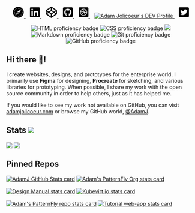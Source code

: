 <p align="center">
	<a href="https://www.adamjolicoeur.com" target="top" alt="Link to Adam's personal site - adamjolicoeur.com">
        <img alt="Personal Website" height="30" src="https://github.com/AdamJ/AdamJ/blob/main/assets/icons/safari-brands.svg?raw=true">
    </a>&nbsp;&nbsp;
    <a href="https://www.linkedin.com/in/ajjolicoeur/" target="top" alt="Link to Adam's LinkedIn profile">
        <img alt="LinkedIn" height="30" src="https://github.com/AdamJ/AdamJ/blob/main/assets/icons/linkedin-brands.svg?raw=true">
    </a>&nbsp;&nbsp;
    <a href="https://codepen.io/AdamJ" target="top" alt="Link to Adam's CodePen.io">
        <img alt="CodePen" height="30" src="https://github.com/AdamJ/AdamJ/blob/main/assets/icons/codepen-brands.svg?raw=true">
    </a>&nbsp;&nbsp;
    <a href="https://github.com/AdamJ" target="top" alt="Link to Adam's GitHub profile">
        <img alt="GitHub" height="30" src="https://github.com/AdamJ/AdamJ/blob/main/assets/icons/github-square-brands.svg?raw=true">
    </a>&nbsp;&nbsp;
    <a href="https://dribbble.com/ajolicoeur" target="top" alt="Link to Adam's Dribbble profile">
        <img alt="Dribbble" height="30" src="https://github.com/AdamJ/AdamJ/blob/main/assets/icons/dribbble-square-brands.svg?raw=true">
    </a>&nbsp;&nbsp;
    <a href="https://dev.to/adamj" target="top">
        <img src="https://d2fltix0v2e0sb.cloudfront.net/dev-badge.svg" alt="Adam Jolicoeur's DEV Profile" height="30" width="30">
    </a>&nbsp;&nbsp;
    <a href="https://twitter.com/AdamJJolicoeur" target="top" alt="Link to Adam's Twitter profile">
        <img alt="Twitter" height="30" src="https://github.com/AdamJ/AdamJ/blob/main/assets/icons/twitter-square-brands.svg?raw=true">
    </a>
</p>
<p align="center">
<img src="https://img.shields.io/badge/html5%20-%23E34F26.svg?&style=for-the-badge&logo=html5&logoColor=white" alt="HTML proficiency badge" aria-hidden="true" />
<img src="https://img.shields.io/badge/css3%20-%231572B6.svg?&style=for-the-badge&logo=css3&logoColor=white" alt="CSS proficiency badge" aria-hidden="true"/>
<img src="https://img.shields.io/badge/SASS%20-hotpink.svg?&style=for-the-badge&logo=SASS&logoColor=white" aria-hidden="true"/>
<img src="https://img.shields.io/badge/markdown-%23000000.svg?&style=for-the-badge&logo=markdown&logoColor=white" alt="Markdown proficiency badge" aria-hidden="true"/>
<img src="https://img.shields.io/badge/git%20-%23F05033.svg?&style=for-the-badge&logo=git&logoColor=white" alt="Git proficiency badge" aria-hidden="true"/>
<img src="https://img.shields.io/badge/github%20-%23121011.svg?&style=for-the-badge&logo=github&logoColor=white" alt="GitHub proficiency badge" aria-hidden="true"/>
</p>

## Hi there 👋!

I create websites, designs, and prototypes for the enterprise world. I primarily use **Figma** for designing, **Procreate** for sketching, and various libraries for prototyping.
When possible, I share my work with the open source community in order to help others, just as it has helped me.

If you would like to see my work not available on GitHub, you can visit [adamjolicoeur.com](https://www.adamjolicoeur.com) or browse my GitHub world, [@AdamJ](https://github.com/AdamJ).

## Stats <img src="https://visitor-badge.laobi.icu/badge?page_id=page.id" aria-hidden="true">

<img align="center" src="https://github-readme-stats.vercel.app/api?username=AdamJ&show_icons=true&bg_color=45,45485e,00d4ff&text_color=fff&icon_color=fff&title_color=fff&include_all_commits=true" width="420px" aria-hidden="true"> <img align="center" src="https://github-readme-stats.vercel.app/api/top-langs/?username=AdamJ&layout=compact" width="350px" aria-hidden="true">

## Pinned Repos

<a href="https://github.com/AdamJ/AdamJ.github.io" alt="Pinned link to Adam's GitHub repo"><img align="center" src="https://github-readme-stats.vercel.app/api/pin/?username=AdamJ&repo=AdamJ.github.io" width="420px" alt="AdamJ GitHub Stats card"></a>&nbsp;<a href="https://github.com/AdamJ/patternfly-org" alt="Pinned link to Adam's PatternFly repo"><img align="center" src="https://github-readme-stats.vercel.app/api/pin/?username=AdamJ&repo=patternfly-org" width="420px" alt="Adam's PatternFly Org stats card"></a>

<a href="https://github.com/AdamJ/design-manual" alt="Pinned link to Adam's Design Manual repo"><img align="center" src="https://github-readme-stats.vercel.app/api/pin/?username=AdamJ&repo=design-manual" width="420px" alt="Design Manual stats card"></a>&nbsp;<a href="https://github.com/AdamJ/kubevirt.github.io" alt="Pinned link to Adam's Kubevirt.io repo"><img align="center" src="https://github-readme-stats.vercel.app/api/pin/?username=AdamJ&repo=kubevirt.github.io" width="420px" alt="Kubevirt.io stats card"></a>

<a href="https://github.com/AdamJ/patternfly" alt="Pinned link to Adam's PatternFly repo"><img align="center" src="https://github-readme-stats.vercel.app/api/pin/?username=AdamJ&repo=patternfly" width="420px" alt="Adam's PatternFly repo stats card"></a>&nbsp;<a href="https://github.com/AdamJ/tutorial-web-app" alt="Pinned link to Adam's Tutorial web-app repo"><img align="center" src="https://github-readme-stats.vercel.app/api/pin/?username=AdamJ&repo=tutorial-web-app" width="420px" alt="Tutorial web-app stats card"></a>

<!--
Icons from https://fontawesome.com
Stats from https://github.com/anuraghazra/github-readme-stats
-->
